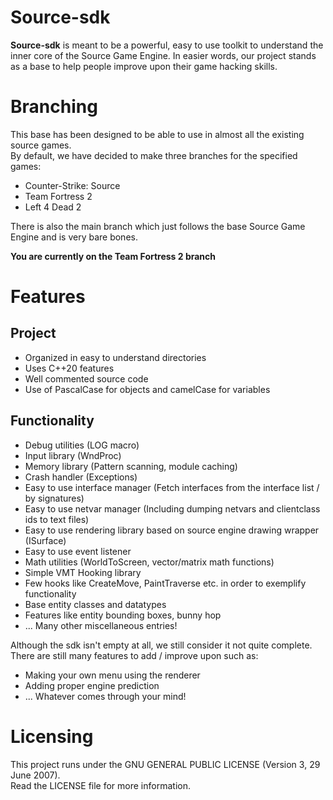 # Source-sdk

**Source-sdk** is meant to be a powerful, easy to use toolkit to understand the inner core of the Source Game Engine. 
In easier words, our project stands as a base to help people improve upon their game hacking skills.

# Branching

This base has been designed to be able to use in almost all the existing source games.  
By default, we have decided to make three branches for the specified games:
- Counter-Strike: Source
- Team Fortress 2
- Left 4 Dead 2

There is also the main branch which just follows the base Source Game Engine and is very bare bones.  
  
**You are currently on the Team Fortress 2 branch**

# Features

## Project
- Organized in easy to understand directories
- Uses C++20 features
- Well commented source code
- Use of PascalCase for objects and camelCase for variables

## Functionality
- Debug utilities (LOG macro)
- Input library (WndProc)
- Memory library (Pattern scanning, module caching)
- Crash handler (Exceptions)
- Easy to use interface manager (Fetch interfaces from the interface list / by signatures)
- Easy to use netvar manager (Including dumping netvars and clientclass ids to text files)
- Easy to use rendering library based on source engine drawing wrapper (ISurface)
- Easy to use event listener
- Math utilities (WorldToScreen, vector/matrix math functions)
- Simple VMT Hooking library
- Few hooks like CreateMove, PaintTraverse etc. in order to exemplify functionality
- Base entity classes and datatypes
- Features like entity bounding boxes, bunny hop
- ... Many other miscellaneous entries!

Although the sdk isn't empty at all, we still consider it not quite complete.  
There are still many features to add / improve upon such as:  
- Making your own menu using the renderer
- Adding proper engine prediction
- ... Whatever comes through your mind!

# Licensing

This project runs under the GNU GENERAL PUBLIC LICENSE (Version 3, 29 June 2007).  
Read the LICENSE file for more information.
